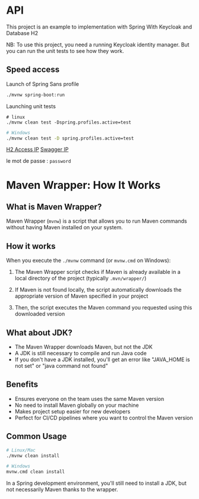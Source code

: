 # API

This project is an example to implementation with Spring With Keycloak and Database H2

NB: To use this project, you need a running Keycloak identity manager. But you can run the unit tests to see how they
work.

## Speed access

Launch of Spring Sans profile

````bash
./mvnw spring-boot:run
````

Launching unit tests

````shell
# linux
./mvnw clean test -Dspring.profiles.active=test
````

````bash
# Windows
./mvnw clean test -D spring.profiles.active=test
````

[H2 Access IP](http://localhost:8080/h2-console)
[Swagger IP](#http://localhost:8080/swagger-ui/index.html”)

le mot de passe : ``password``

# Maven Wrapper: How It Works

## What is Maven Wrapper?

Maven Wrapper (`mvnw`) is a script that allows you to run Maven commands without having Maven installed on your system.

## How it works

When you execute the `./mvnw` command (or `mvnw.cmd` on Windows):

1. The Maven Wrapper script checks if Maven is already available in a local directory of the project (typically
   `.mvn/wrapper/`)

2. If Maven is not found locally, the script automatically downloads the appropriate version of Maven specified in your
   project

3. Then, the script executes the Maven command you requested using this downloaded version

## What about JDK?

* The Maven Wrapper downloads Maven, but not the JDK
* A JDK is still necessary to compile and run Java code
* If you don't have a JDK installed, you'll get an error like "JAVA_HOME is not set" or "java command not found"

## Benefits

* Ensures everyone on the team uses the same Maven version
* No need to install Maven globally on your machine
* Makes project setup easier for new developers
* Perfect for CI/CD pipelines where you want to control the Maven version

## Common Usage

```bash
# Linux/Mac
./mvnw clean install

# Windows
mvnw.cmd clean install
```

In a Spring development environment, you'll still need to install a JDK, but not necessarily Maven thanks to the
wrapper.